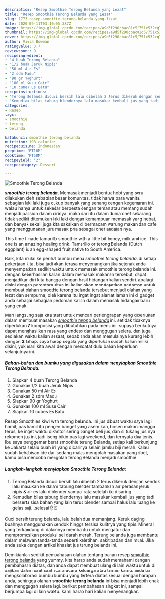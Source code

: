 ```yaml
---
description: "Resep Smoothie Terong Belanda yang Lezat"
title: "Resep Smoothie Terong Belanda yang Lezat"
slug: 1773-resep-smoothie-terong-belanda-yang-lezat
date: 2020-09-11T03:10:05.387Z
image: https://img-global.cpcdn.com/recipes/a9d5f290cbac81c5/751x532cq70/smoothie-terong-belanda-foto-resep-utama.jpg
thumbnail: https://img-global.cpcdn.com/recipes/a9d5f290cbac81c5/751x532cq70/smoothie-terong-belanda-foto-resep-utama.jpg
cover: https://img-global.cpcdn.com/recipes/a9d5f290cbac81c5/751x532cq70/smoothie-terong-belanda-foto-resep-utama.jpg
author: Viola Bowman
ratingvalue: 3.7
reviewcount: 9
recipeingredient:
- "4 buah Terong Belanda"
- "1/2 buah Jeruk Nipis"
- "50 ml Air Es"
- "2 sdm Madu"
- "90 gr Yoghurt"
- "100 ml Susu Cair"
- "10 cubes Es Batu"
recipeinstructions:
- "Terong Belanda dicuci bersih lalu dibelah 2 terus dikeruk dengan sendok lalu masukan ke dalam tabung blender tambahkan air perasan jeruk nipis &amp; air es lalu diblender sampai rata setelah itu disaring"
- "Kemudian bilas tabung blendernya lalu masukan kembali jus yang tadi berserta sisa bahan yang lain terus blender sampai halus lalu tuang ke gelas saji...selesai👌😉"
categories:
- Resep
tags:
- smoothie
- terong
- belanda

katakunci: smoothie terong belanda 
nutrition: 198 calories
recipecuisine: Indonesian
preptime: "PT18M"
cooktime: "PT50M"
recipeyield: "2"
recipecategory: Dessert

---
```



![Smoothie Terong Belanda](https://img-global.cpcdn.com/recipes/a9d5f290cbac81c5/751x532cq70/smoothie-terong-belanda-foto-resep-utama.jpg)

<b><i>smoothie terong belanda</i></b>, Memasak menjadi bentuk hobi yang seru dilakukan oleh sebagian besar komunitas. tidak hanya para wanita, sebagian laki laki juga cukup banyak yang senang dengan kegemaran ini. walau hanya untuk sekedar berpesta dengan teman atau memang sudah menjadi passion dalam dirinya. maka dari itu dalam dunia chef sekarang tidak sedikit ditemukan laki laki dengan kemampuan memasak yang hebat, dan banyak sekali juga kita saksikan di bermacam warung makan dan cafe yang menggunakan juru masak pria sebagai chef andalan nya.

This time I made tamarillo smoothie with a little bit honey, milk and ice. This one is an amazing healing drink. Tamarillo or terong Belanda (Dutch eggplant) is an egg-shaped fruit native to South America.

Baik, kita mulai ke perihal bumbu menu <i>smoothie terong belanda</i>. di setiap pekerjaan kita, bisa jadi akan terasa menyenangkan jika sejenak anda menyempatkan sedikit waktu untuk memasak smoothie terong belanda ini. dengan keberhasilan kalian dalam memasak makanan tersebut, dapat menjadikan diri kita bangga dengan hasil hidangan kalian sendiri. apalagi disini dengan perantara situs ini kalian akan mendapatkan pedoman untuk membuat olahan <u>smoothie terong belanda</u> tersebut menjadi olahan yang lezat dan sempurna, oleh karena itu ingat ingat alamat laman ini di gadget anda sebagai sebagian pedoman kalian dalam memasak hidangan baru yang enak.


Mari langsung saja kita start untuk mencari perlengkapan yang diperlukan dalam membuat masakan <u><i>smoothie terong belanda</i></u> ini. setidak tidaknya diperlukan <b>7</b> komposisi yang dibutuhkan pada menu ini. supaya berikutnya dapat menghasilkan rasa yang endess dan menggugah selera. dan juga sediakan waktu kalian sesaat, sebab anda akan memulainya kurang lebih dengan <b>2</b> tahap. saya harap segala yang diperlukan sudah kalian miliki disini, yuk mari kita awali dengan mencatat dulu bahan keperluan selanjutnya ini.

<!--inarticleads1-->

##### Bahan-bahan dan bumbu yang digunakan dalam menyiapkan Smoothie Terong Belanda:

1. Siapkan 4 buah Terong Belanda
1. Gunakan 1/2 buah Jeruk Nipis
1. Gunakan 50 ml Air Es
1. Gunakan 2 sdm Madu
1. Siapkan 90 gr Yoghurt
1. Gunakan 100 ml Susu Cair
1. Siapkan 10 cubes Es Batu


Resep Smoothies kiwi with terong belanda. Ini jus dibuat waktu saya lagi hamil, pas hamil itu pengen banget yang asem kan, bosen makan mangga terus, ke inget waktu dikantor sering banget beli jus, dan si tukang jus nya rekomen jus ini, jadi iseng bikin pas lagi weekend, dan ternyata dua jenis. Ibu saya penggemar berat smoothie terung Belanda, setiap kali berkunjung ke Jakarta selalu buah ini yang dicarinya selain jambu biji merah. Kalau sudah kehabisan ide dan sedang malas mengolah masakan yang ribet, kamu bisa mencoba mengolah terong Belanda menjadi smoothie. 

<!--inarticleads2-->

##### Langkah-langkah menyiapkan Smoothie Terong Belanda:

1. Terong Belanda dicuci bersih lalu dibelah 2 terus dikeruk dengan sendok lalu masukan ke dalam tabung blender tambahkan air perasan jeruk nipis &amp; air es lalu diblender sampai rata setelah itu disaring
1. Kemudian bilas tabung blendernya lalu masukan kembali jus yang tadi berserta sisa bahan yang lain terus blender sampai halus lalu tuang ke gelas saji...selesai👌😉


Cuci bersih terung belanda, lalu belah dua memanjang. Keruk daging buahnya menggunakan sendok hingga tersisa kulitnya yang tipis. Mineral yang terkandung di dalamnya membantu untuk mengatur dan mempromosikan produksi sel darah merah. Terung belanda juga membantu dalam melawan tanda-tanda seperti keletihan, sakit badan dan mual. Jika anda suka dengan artikel khasiat jus terung belanda ini. 

Demikianlah sedikit pembahasan olahan tentang bahan resep <u>smoothie terong belanda</u> yang yummy. kita harap anda sudah memahami dengan pembahasan diatas, dan anda dapat membuat ulang di lain waktu untuk di sajikan dalam saat saat acara acara keluarga atau teman kamu. anda bs mengkolaborasi bumbu bumbu yang tertera diatas sesuai dengan harapan anda, sehingga olahan <b>smoothie terong belanda</b> ini bisa menjadi lebih enak dan menggugah selera lagi. berikut pembahasan singkat ini, sampai berjumpa lagi di lain waktu. kami harap hari kalian menyenangkan.
